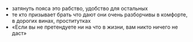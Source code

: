* затянуть пояса это рабство, удобство для остальных
* те кто призывает брать что дают они очень разборчивы в комфорте, в дорогих винах, проститутках
* «Если вы не претендуете ни на что в жизни, вам никто ничего не даст»